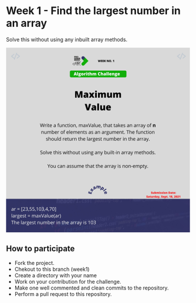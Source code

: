 # Week 1 - Find the largest number in an array
Solve this without using any inbuilt array methods.

![Week 1 Challenge](https://github.com/programashubng/algorithm-challenge/blob/171692028b9ba46b2804db1cb5c9f3ae86df2a8c/week%201.jpg) 

## How to participate
- Fork the project.
- Chekout to this branch (week1)
- Create a directory with your name
- Work on your contribution for the challenge.
- Make one well commented and clean commits to the repository.
- Perform a pull request to this repository.
